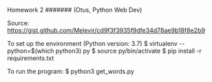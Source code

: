 Homework 2
####### (Otus, Python Web Dev)

Source: https://gist.github.com/Melevir/cd9f3f3935f9dfe34d78ae9b18f8e2b9

To set up the environment (Python version: 3.7)
$ virtualenv --python=$(which python3) py $ source py/bin/activate
$ pip install -r requirements.txt

To run the program:
$ python3 get_words.py
